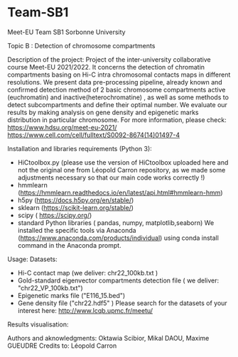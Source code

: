 

# Team-SB1

Meet-EU Team SB1 Sorbonne University 

Topic B : Detection of chromosome compartments

Description of the project: Project of the inter-university collaborative course Meet-EU 2021/2022. It concerns the detection of chromatin compartments basing on Hi-C intra chromosomal contacts maps in different resolutions. We present data pre-processing pipeline, already known and  confirmed detection method of 2 basic chromosome compartments active (euchromatin) and inactive(heterochromatine) , as well as some methods to detect subcompartments and define their optimal number. We evaluate our results by making analysis on gene density and epigenetic marks distribution in particular chromosome. For more information, please check: 
https://www.hdsu.org/meet-eu-2021/
https://www.cell.com/cell/fulltext/S0092-8674(14)01497-4

Installation and libraries requirements (Python 3): 

- HiCtoolbox.py (please use the version of HiCtoolbox uploaded here and not the original one from Léopold Carron repository, as we made some adjustments necessary so that our main code works correctly !) 
- hmmlearn (https://hmmlearn.readthedocs.io/en/latest/api.html#hmmlearn-hmm)
- h5py (https://docs.h5py.org/en/stable/) 
- sklearn (https://scikit-learn.org/stable/)
- scipy ( https://scipy.org/)
- standard Python libraries ( pandas, numpy, matplotlib,seaborn) 
We installed the specific tools via Anaconda (https://www.anaconda.com/products/individual) using conda install  command in the Anaconda prompt. 

Usage:
Datasets:
- Hi-C contact map (we deliver:  chr22_100kb.txt )
- Gold-standard eigenvector compartments detection file ( we deliver: "chr22_VP_100kb.txt")
- Epigenetic marks file ("E116_15.bed")
- Gene density file ("chr22.hdf5" )
Please search for the datasets of your interest here: http://www.lcqb.upmc.fr/meetu/ 

Results visualisation:

Authors and aknowledgments:
Oktawia Scibior, Mikal DAOU, Maxime GUEUDRE 
Credits to: Léopold Carron







